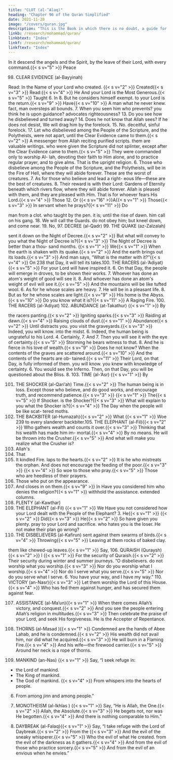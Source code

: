 ```yaml
---
title: "CLOT (al-’Alaq)"
heading: "Chapter 96 of the Quran Simplified"
date: 2021-11-20
image: "/covers/quran.jpg"
description: "This is the Book in which there is no doubt, a guide for the righteous."
linkb: /research/mohammad/quran/
linkbtext: "Index"
linkf: /research/mohammad/quran/
linkftext: "Index"
---
```



In it descend the angels and the Spirit, by
the leave of their Lord, with every command.{{< s v="5" >}}  Peace

98. CLEAR EVIDENCE (al-Bayyinah)

Read: In the Name of your Lord who created.
{{< s v="2" >}}  Created{{< s v="3" >}}  Read:{{< s v="4" >}}  He
And your Lord is the Most Generous.{{< s v="5" >}}  Taught
6. In
8. But
he considers himself exempt.
to your Lord is the return.{{< s v="9" >}}  Have{{< s v="10" >}}  A
man what he never knew.
fact, man oversteps all bounds.
7. When
you seen him who prevents?
you think he is upon guidance?
advocates righteousness?
13. Do you see how he disbelieved and turned
away?
14. Does
he not know that Allah sees?
If he does not desist, We will drag him
by the forelock.
15. No.
deceitful, sinful forelock.
17. Let
who disbelieved among the People of
the Scripture, and the Polytheists, were not
apart, until the Clear Evidence came to them.{{< s v="2" >}}  A messenger from Allah reciting purified
scripts.
them are valuable writings.
who were given the Scripture did not
splinter, except after the Clear Evidence came
to them.{{< s v="5" >}}  They were commanded only to worship Al-
lah, devoting their faith to Him alone, and to
practice regular prayer, and to give alms.
That is the upright religion.
6. Those who disbelieve among the People of
the Scripture, and the Polytheists, will be in
the Fire of Hell, where they will abide forever.
These are the worst of creatures.
7. As for those who believe and lead a right-
eous life—these are the best of creatures.
8. Their reward is with their Lord: Gardens of
Eternity beneath which rivers flow, where
they will abide forever. Allah is pleased with
them, and they are pleased with Him. That is
for whoever fears His Lord.{{< s v="4" >}}  Those
12. Or
{{< s v="16" >}}A{{< s v="1" >}}  Those{{< s v="3" >}}  In
servant when he prays?{{< s v="11" >}}  Do

man from a clot.
who taught by the pen.
it is; until the rise of dawn.
him call on his gang.
18. We
will call the Guards.
do not obey him; but kneel down, and
come near.
19. No,
97. DECREE
(al-Qadr)
99. THE QUAKE
(az-Zalzalah)

sent it down on the Night of Decree.{{< s v="2" >}}  But what will convey to you what the Night
of Decree is?{{< s v="3" >}}  The Night of Decree is better than a thou-
sand months.
{{< s v="1" >}}  We{{< s v="1" >}}  When
the earth is shaken with its quake.{{< s v="2" >}}  And the earth brings out its loads.{{< s v="3" >}}  And man says, “What is the matter with it?”{{< s v="4" >}}  On
238
that Day, it will tell its tales.100. THE RACERS (al-’Adiyat){{< s v="5" >}}  For
your Lord will have inspired it.
6. On that Day, the people will emerge in
droves, to be shown their works.
7. Whoever has done an atom's weight of good
will see it.
8. And whoever has done an atom's weight of
evil will see it.{{< s v="5" >}}  And
the mountains will be like tufted wool.
6. As for he whose scales are heavy.
7. He will be in a pleasant life.
8. But as for he whose scales are light.{{< s v="9" >}}  His home is the Abyss.{{< s v="10" >}}  Do you know what it is?{{< s v="11" >}}  A
Raging Fire.
100. THE RACERS
(al-’Adiyat)
102. ABUNDANCE
(at-Takathur)
{{< s v="1" >}}  By

the racers panting.{{< s v="2" >}}  Igniting
sparks.{{< s v="3" >}}  Raiding at dawn.{{< s v="4" >}}  Raising clouds of dust.{{< s v="1" >}}  Abundance{{< s v="2" >}}  Until
distracts you.
you visit the graveyards.{{< s v="3" >}}  Indeed,
you will know.
into the midst.
6. Indeed, the human being is ungrateful to his
Lord. 4. Certainly,
7. And 7. Then you will see it with the eye of certainty.{{< s v="5" >}}  Storming
he bears witness to that.
8. And
he is fierce in his love of wealth.{{< s v="9" >}}  Does he not know? When the contents of
the graves are scattered around.{{< s v="10" >}}  And the contents of the hearts are ob-
tained.{{< s v="11" >}}  Their Lord, on that Day, is fully informed
of them.
you will know.
you knew with knowledge of certainty.
6. You
would see the Inferno.
Then, on that Day, you will be questioned
about the Bliss.
8.
103. TIME (al-’Asr)
{{< s v="1" >}}  By

101. THE SHOCKER (al-Qari’ah)
Time.{{< s v="2" >}}  The
human being is in loss.
Except those who believe, and do good
works, and encourage truth, and recommend
patience.{{< s v="3" >}} 
{{< s v="1" >}}  The{{< s v="5" >}}  If
Shocker.
is the Shocker?{{< s v="3" >}}  What will explain to you what the Shocker
is?{{< s v="4" >}}  The Day when the people will be like scat-
tered moths.
104. THE BACKBITER
(al-Humazah){{< s v="2" >}}  What
{{< s v="1" >}}  Woe
239
to every slanderer backbiter.105. THE ELEPHANT (al-Fil){{< s v="2" >}}  Who
gathers wealth and counts it over.{{< s v="3" >}}  Thinking that his wealth has made him im-
mortal.{{< s v="4" >}}  By no means. He will be thrown into the
Crusher.{{< s v="5" >}}  And what will make you realize what the
Crusher is?
6. Allah's
7. That
8. It
kindled Fire.
laps to the hearts.{{< s v="2" >}}  It
is he who mistreats the orphan.
And does not encourage the feeding of the
poor.{{< s v="3" >}} {{< s v="4" >}}  So
woe to those who pray.{{< s v="5" >}}  Those who are heedless of their prayers.
6. Those who put on the appearance.
7. And
closes in on them.{{< s v="9" >}}  In
Have you considered him who denies the
religion?{{< s v="1" >}} 
withhold the assistance.
extended columns. 
108. PLENTY (al-Kawthar)
105. THE ELEPHANT (al-Fil)
{{< s v="1" >}}  We 
Have you not considered how your Lord
dealt with the People of the Elephant? 3. He{{< s v="1" >}} {{< s v="2" >}}  Did{{< s v="3" >}}  He{{< s v="2" >}}  So
have given you plenty.
pray to your Lord and sacrifice.
who hates you is the loser.
He not make their plan go wrong?
109. THE DISBELIEVERS
(al-Kafirun)
sent against them swarms of birds.{{< s v="4" >}}  Throwing{{< s v="5" >}}  Leaving
at them rocks of baked clay.

them like chewed-up leaves.{{< s v="1" >}}  Say,
106. QURAISH
(Quraysh){{< s v="2" >}}  I
{{< s v="1" >}}  For
the security of Quraish.{{< s v="2" >}}  Their security during winter and summer
journeys.
“O disbelievers.
do not worship what you worship.{{< s v="3" >}}  Nor do you worship what I worship.{{< s v="4" >}}  Nor do I serve what you serve.{{< s v="5" >}}  Nor do you serve what I serve.
6. You have your way, and I have my way.”
110. VICTORY
(an-Nasr){{< s v="3" >}}  Let
them worship the Lord of this House.{{< s v="4" >}}  Who has fed them against hunger, and has
secured them against fear.

107. ASSISTANCE (al-Ma’un){{< s v="1" >}}  When there comes Allah’s victory, and conquest.{{< s v="2" >}}  And you see the people entering Allah’s religion in multitudes.{{< s v="3" >}}  Then celebrate the praise of your Lord, and seek His forgiveness. He is the Accepter of Repentance.


111. THORNS (al-Masad ){{< s v="1" >}}  Condemned are the hands of Abee Lahab, and he is condemned.{{< s v="2" >}}  His wealth did not avail him, nor did what he acquired.{{< s v="3" >}}  He will burn in a Flaming Fire.{{< s v="4" >}}  And his wife—the firewood carrier.{{< s v="5" >}}  Around her neck is a rope of thorns.

114. MANKIND (an-Nas)
{{< s v="1" >}}  Say, “I seek refuge in:
- the Lord of mankind.
- The King of mankind.
- The God of mankind.
{{< s v="4" >}}  From whispers into the hearts of people.
6. From among jinn and among people.”


112. MONOTHEISM (al-Ikhlas )
{{< s v="1" >}}  Say, “He is Allah, the One.{{< s v="2" >}}  Allah, the Absolute.{{< s v="3" >}}  He begets not, nor was He begotten.{{< s v="4" >}}  And there is nothing comparable to Him.”


113. DAYBREAK (al-Falaq){{< s v="1" >}}  Say, “I take refuge with the Lord of Daybreak.{{< s v="2" >}}  From the {{< s v="3" >}}  And
the evil of the sneaky whisperer.{{< s v="5" >}}  Who the evil of what He created. 
from the evil of the darkness as it gathers.{{< s v="4" >}}  And from the evil of those who practice sorcery.{{< s v="5" >}}  And from the evil of an envious when he envies.”

